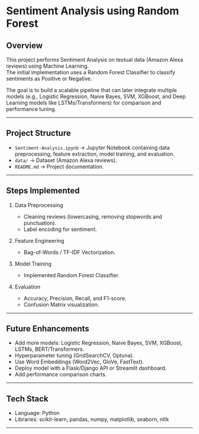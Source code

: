 # Sentiment Analysis using Random Forest  

## Overview  
This project performs Sentiment Analysis on textual data (Amazon Alexa reviews) using Machine Learning.  
The initial implementation uses a Random Forest Classifier to classify sentiments as Positive or Negative.  

The goal is to build a scalable pipeline that can later integrate multiple models (e.g., Logistic Regression, Naive Bayes, SVM, XGBoost, and Deep Learning models like LSTMs/Transformers) for comparison and performance tuning.  

---

## Project Structure  
- `Sentiment-Analysis.ipynb` → Jupyter Notebook containing data preprocessing, feature extraction, model training, and evaluation.  
- `data/` → Dataset (Amazon Alexa reviews).  
- `README.md` → Project documentation.  

---

## Steps Implemented  
1. Data Preprocessing  
   - Cleaning reviews (lowercasing, removing stopwords and punctuation).  
   - Label encoding for sentiment.  

2. Feature Engineering  
   - Bag-of-Words / TF-IDF Vectorization.  

3. Model Training  
   - Implemented Random Forest Classifier.  

4. Evaluation  
   - Accuracy, Precision, Recall, and F1-score.  
   - Confusion Matrix visualization.  

---

## Future Enhancements  
- Add more models: Logistic Regression, Naive Bayes, SVM, XGBoost, LSTMs, BERT/Transformers.  
- Hyperparameter tuning (GridSearchCV, Optuna).  
- Use Word Embeddings (Word2Vec, GloVe, FastText).  
- Deploy model with a Flask/Django API or Streamlit dashboard.  
- Add performance comparison charts.  

---

## Tech Stack  
- Language: Python  
- Libraries: scikit-learn, pandas, numpy, matplotlib, seaborn, nltk  

---

